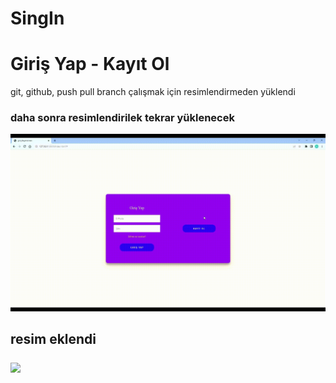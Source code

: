 # SingIn

<h1> Giriş Yap - Kayıt Ol </h1>

<p> git, github, push pull branch çalışmak için resimlendirmeden yüklendi </p>

<h3> daha sonra resimlendirilek tekrar yüklenecek </h3>

![](signin.gif)

<h2> resim eklendi<h/2>

![](Sign.gif)


